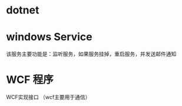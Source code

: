 # dotnet

# windows Service

   该服务主要功能是：监听服务，如果服务挂掉，重启服务，并发送邮件通知

# WCF 程序
   
   WCF实现接口  （wcf主要用于通信）
    

